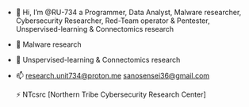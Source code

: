 - 👋 Hi, I’m @RU-734 a Programmer, Data Analyst, Malware researcher, Cybersecurity Researcher, Red-Team operator & Pentester, Unspervised-learning & Connectomics research
- 🌱 Malware research
- 💞️ Unspervised-learning & Connectomics research
- 📫 research.unit734@proton.me
     sanosensei36@gmail.com

  ⚡ NTcsrc [Northern Tribe Cybersecurity Research Center]



<!---
RU-734/RU-734 /NTcsrc✨✨.
--->
